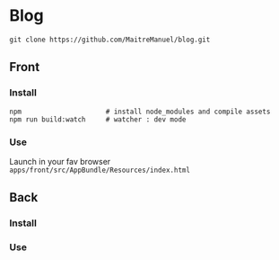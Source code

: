 # Blog

`git clone https://github.com/MaitreManuel/blog.git`

## Front

### Install

```
npm                     # install node_modules and compile assets
npm run build:watch     # watcher : dev mode
```

### Use

Launch in your fav browser `apps/front/src/AppBundle/Resources/index.html`


## Back

### Install

### Use

